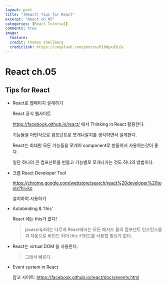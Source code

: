 ```yaml
---
layout: post
title: "[React] Tips for React"
excerpt: "React ch.05"
categories: [React Tutorial]
comments: true
image:
  feature:
  credit: thomas shellberg
  creditlink: https://unsplash.com/photos/Ki0dpxd3LGc
---
```


# React ch.05

## Tips for React

* React로 웹페이지 설계하기

  React 공식 웹사이트

  https://facebook.github.io/react/ 에서 Thinking in React 활용한다.

  기능들을 어떤식으로 컴포넌트로 쪼개나갈지를 생각하면서 설계한다.

  React는 최대한 모든 기능들을 쪼개어 component로 만들어서 사용하는것이 좋다.

  일단 하나의 큰 컴포넌트를 만들고 기능별로 쪼개나가는 것도 하나의 방법이다.


* 크롬 React Developer Tool

  https://chrome.google.com/webstore/search/react%20developer%20tools?hl=ko

  설치하여 사용하기


* Autobinding & 'this'

  React 에는 this가 없다!
  > javascript와는 다르게 React에서는 모든 메서드 들이 컴포넌트 인스턴스들과 자동으로 바인드 되어 this 키워드를 사용할 필요가 없다.

* React는 virtual DOM 을 사용한다.
  > 그래서 빠르다.


* Event system in React

  참고 사이트: https://facebook.github.io/react/docs/events.html
